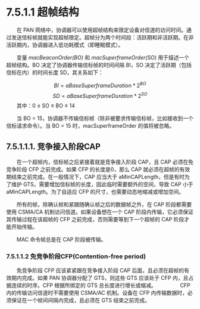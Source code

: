 # 7.5.1.1 超帧结构

　　在 PAN 网络中，协调器可以使用超帧结构来限定设备对信道的访问时间。通过发送信标帧就能实现超帧限定。超帧分为两个时间段：活跃期和非活跃期。在非活跃期内，协调器进入低功耗模式（即睡眠模式）。

　　变量 *macBeaconOrder(BO)* 和 *macSuperframeOrder(SO)* 用于描述一个超帧结构。BO 决定了协调器传输信标帧的时间间隔 BI，SO 决定了活跃期（包括信标在内）的时间长度 SD，其关系如下：

$$
BI = aBaseSuperframeDuration * 2^{BO}
$$$$
SD = aBaseSuperframeDuration * 2^{SO}
$$　　其中：0 ≤ SO ≤ BO ≤ 14

　　当 BO = 15，协调器不传输信标帧（除非被要求传输信标帧，比如接收到一个信标请求命令）。当 BO = 15 时，macSuperframeOrder 的值将被忽略。
  
## 7.5.1.1.1. 竞争接入阶段CAP

　　在一个超帧内，信标帧之后紧接着就是竞争接入阶段 CAP，且 CAP 必须在免竞争阶段 CFP 之前完成。如果 CFP 的长度是0，那么 CAP 就必须在超帧的有效期结束之前完成。在一般情况下，CAP 应当大于 aMinCAPLength，但是有时为了维护 GTS，需要增加信标帧的长度，因此临时需要额外的空间，导致 CAP 小于 aMinCAPLength。为了自适应 CFP 的尺寸，也需要动态地缩减或增加空间。

　　所有的帧，除确认帧和紧跟随确认帧之后的数据帧之外，在 CAP 阶段都需要使用 CSMA/CA 机制访问信道。如果设备想在一个 CAP 阶段内传输，它必须保证其传输过程在该超帧的 CFP 之前完成，否则需要等到下一个超帧的 CAP 阶段才能开始传输。

　　MAC 命令帧总是在 CAP 阶段被传输。
### 7.5.1.1.2 免竞争阶段CFP(Contention-free period)

　　免竞争阶段 CFP 应该紧紧跟在竞争接入阶段 CAP 后面，且必须在超帧的有效期内完成。如果 PAN 协调器分配了 GTS，则这些 GTS 应该处于 CFP 内，且占据连续的时序。CFP 根据所绑定的 GTS 总长度进行增长或缩减。
　　
　　CFP 内的传输访问信道时不需要使用 CSMA/AC 机制。设备在 CFP 内传输数据时，必须保证在一个帧间间隔内完成，且必须在 GTS 结束之前完成。
